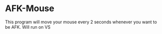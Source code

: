 # AFK-Mouse
This program will move your mouse every 2 seconds whenever you want to be AFK. Will run on VS
